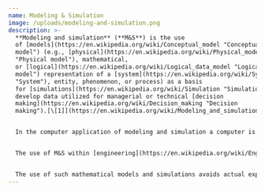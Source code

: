 ```yaml
---
name: Modeling & Simulation
image: /uploads/modeling-and-simulation.png
description: >-
  **Modeling and simulation** (**M&S**) is the use
  of [models](https://en.wikipedia.org/wiki/Conceptual_model "Conceptual
  model") (e.g., [physical](https://en.wikipedia.org/wiki/Physical_model
  "Physical model"), mathematical,
  or [logical](https://en.wikipedia.org/wiki/Logical_data_model "Logical data
  model") representation of a [system](https://en.wikipedia.org/wiki/System
  "System"), entity, phenomenon, or process) as a basis
  for [simulations](https://en.wikipedia.org/wiki/Simulation "Simulation") to
  develop data utilized for managerial or technical [decision
  making](https://en.wikipedia.org/wiki/Decision_making "Decision
  making").[\[1]](https://en.wikipedia.org/wiki/Modeling_and_simulation#cite_note-1)[\[2]](https://en.wikipedia.org/wiki/Modeling_and_simulation#cite_note-2)


  In the computer application of modeling and simulation a computer is used to build a [mathematical model](https://en.wikipedia.org/wiki/Mathematical_model "Mathematical model") which contains key parameters of the physical model. The mathematical model represents the physical model in virtual form, and conditions are applied that set up the experiment of interest. The [simulation](https://en.wikipedia.org/wiki/Simulation "Simulation") starts – i.e., the computer calculates the results of those conditions on the mathematical model – and outputs results in a format that is either machine- or human-readable, depending upon the implementation.


  The use of M&S within [engineering](https://en.wikipedia.org/wiki/Engineering "Engineering") is well recognized. Simulation technology belongs to the tool set of engineers of all application domains and has been included in the [body of knowledge](https://en.wikipedia.org/wiki/Body_of_knowledge "Body of knowledge") of [engineering management](https://en.wikipedia.org/wiki/Engineering_management "Engineering management"). M&S helps to [reduce costs](https://en.wikipedia.org/wiki/Cost_reduction "Cost reduction"), increase the quality of products and systems, and document and archive lessons learned. Because the results of a simulation are only as good as the underlying model(s), engineers, operators, and analysts must pay particular attention to its construction. To ensure that the results of the simulation are applicable to the real world, the user must understand the assumptions, conceptualizations, and constraints of its implementation. Additionally, models may be updated and improved using results of actual experiments. M&S is a discipline on its own. Its many application domains often lead to the assumption that M&S is a pure application. This is not the case and needs to be recognized by engineering management in the application of M&S.


  The use of such mathematical models and simulations avoids actual experimentation, which can be costly and time-consuming. Instead, mathematical knowledge and computational power is used to solve real-world problems cheaply and in a time efficient manner. As such, M&S can facilitate understanding a system's behavior without actually testing the system in the real world. For example, to determine which type of spoiler would improve traction the most while designing a race car, a [computer simulation](https://en.wikipedia.org/wiki/Computer_simulation "Computer simulation") of the car could be used to estimate the effect of different spoiler shapes on the coefficient of friction in a turn. Useful insights about different decisions in the design could be gleaned without actually building the car. In addition, simulation can support experimentation that occurs totally in software, or in human-in-the-loop environments where simulation represents systems or generates data needed to meet experiment objectives. Furthermore, simulation can be used to train persons using a virtual environment that would otherwise be difficult or expensive to produce.
---
```

